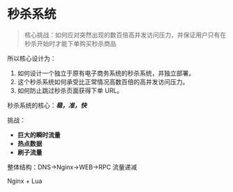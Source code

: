 # 秒杀系统

> 核心挑战：如何应对突然出现的数百倍高并发访问压力，并保证用户只有在秒杀开始时才能下单购买秒杀商品

所以核心设计为：

1. 如何设计一个独立于原有电子商务系统的秒杀系统，并独立部署。
2. 这个秒杀系统如何承受比正常情况高数百倍的高并发访问压力。
3. 如何防止跳过秒杀页面获得下单 URL。





秒杀系统的核心：***稳，准，快***

挑战：

- **巨大的瞬时流量**
- **热点数据**
- **刷子流量**

整体结构：DNS->Nginx->WEB->RPC 流量递减



Nginx + Lua

